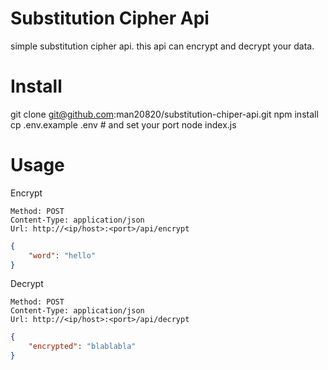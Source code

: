 # Substitution Cipher Api
simple substitution cipher api. this api can encrypt and decrypt your data.

# Install
git clone git@github.com:man20820/substitution-chiper-api.git
npm install
cp .env.example .env # and set your port
node index.js

# Usage
Encrypt
```
Method: POST
Content-Type: application/json
Url: http://<ip/host>:<port>/api/encrypt
```

```json
{
    "word": "hello"
}
```

Decrypt
```
Method: POST
Content-Type: application/json
Url: http://<ip/host>:<port>/api/decrypt
```

```json
{
    "encrypted": "blablabla"
}
```
